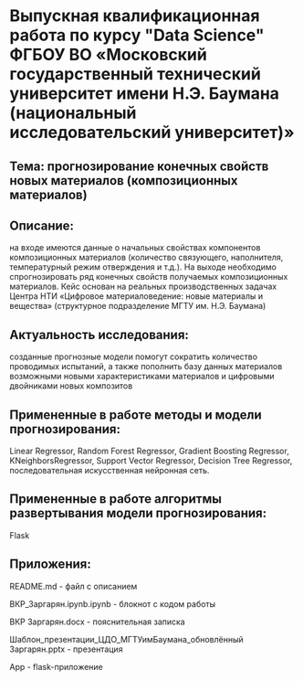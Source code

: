 # Выпускная квалификационная работа по курсу "Data Science" ФГБОУ ВО «Московский государственный технический университет имени Н.Э. Баумана (национальный исследовательский университет)»

## Тема: прогнозирование конечных свойств новых материалов (композиционных материалов)

## Описание:

на входе имеются данные о начальных свойствах компонентов композиционных материалов (количество связующего, наполнителя, температурный режим отверждения и т.д.). На выходе необходимо спрогнозировать ряд конечных свойств получаемых композиционных материалов. Кейс основан на реальных производственных задачах Центра НТИ «Цифровое материаловедение: новые материалы и вещества» (структурное подразделение МГТУ им. Н.Э. Баумана)

## Актуальность исследования:

созданные прогнозные модели помогут сократить количество проводимых испытаний, а также пополнить базу данных материалов возможными новыми характеристиками материалов и цифровыми двойниками новых композитов

## Примененные в работе методы и модели прогнозирования:

Linear Regressor, Random Forest Regressor, Gradient Boosting Regressor, KNeighborsRegressor, Support Vector Regressor, Decision Tree Regressor, последовательная искусственная нейронная сеть.

## Примененные в работе алгоритмы развертывания модели прогнозирования: 

Flask

## Приложения:

README.md - файл с описанием

ВКР_Заргарян.ipynb.ipynb - блокнот с кодом работы

ВКР Заргарян.docx - пояснительная записка

Шаблон_презентации_ЦДО_МГТУимБаумана_обновлённый Заргарян.pptx - презентация

App - flask-приложение
